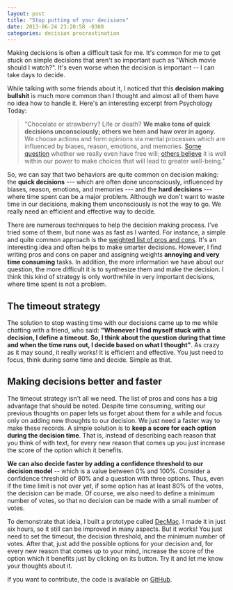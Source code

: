 ```yaml
---
layout: post
title: "Stop putting of your decisions"
date: 2013-06-24 23:20:58 -0300
categories: decision procrastination
---
```

Making decisions is often a difficult task for me. It's common for me to get
stuck on simple decisions that aren't so important such as "Which movie should
I watch?". It's even worse when the decision is important -- I can take days to
decide.

While talking with some friends about it, I noticed that this **decision
making bullshit** is much more common than I thought and almost all of
them have no idea how to handle it. Here's an interesting excerpt from
Psychology Today:

> "Chocolate or strawberry? Life or death? **We make tons of quick decisions
> unconsciously; others we hem and haw over in agony.** We choose actions and
> form opinions via mental processes which are influenced by biases, reason,
> emotions, and memories. [Some question](https://goo.gl/weUgDU) whether we
> really even have free will; [others believe](https://goo.gl/nmEXYp) it is
> well within our power to make choices that will lead to greater well-being."

So, we can say that two behaviors are quite common on decision making: the
**quick decisions** --- which are often done unconsciously, influenced by
biases, reason, emotions, and memories --- and the **hard decisions** --- where
time spent can be a major problem. Although we don't want to waste time in our
decisions, making them unconsciously is not the way to go. We really need an
efficient and effective way to decide.

There are numerous techniques to help the decision making process. I've tried
some of them, but none was as fast as I wanted. For instance, a simple and
quite common approach is the
[weighted list of pros and cons](https://goo.gl/eYB2rW). It's an interesting
idea and often helps to make smarter decisions. However, I find writing pros
and cons on paper and assigning weights **annoying and very time consuming**
tasks. In addition, the more information we have about our question, the more
difficult it is to synthesize them and make the decision. I think this kind of
strategy is only worthwhile in very important decisions, where time spent is
not a problem.

## The timeout strategy

The solution to stop wasting time with our decisions came up to me while
chatting with a friend, who said: **"Whenever I find myself stuck with a
decision, I define a timeout. So, I think about the question during that time
and when the time runs out, I decide based on what I thought"**. As crazy as it
may sound, it really works! It is efficient and effective. You just need to
focus, think during some time and decide. Simple as that.

## Making decisions better and faster

The timeout strategy isn't all we need. The list of pros and cons has a big
advantage that should be noted. Despite time consuming, writing our previous
thoughts on paper lets us forget about them for a while and focus only on
adding new thoughts to our decision. We just need a faster way to make these
records. A simple solution is to **keep a score for each option during the
decision time**. That is, instead of describing each reason that you think of
with text, for every new reason that comes up you just increase the score of
the option which it benefits.

**We can also decide faster by adding a confidence threshold to our decision
model** -- which is a value between 0% and 100%. Consider a confidence
threshold of 80% and a question with three options. Thus, even if the time
limit is not over yet, if some option has at least 80% of the votes, the
decision can be made. Of course, we also need to define a minimum number of
votes, so that no decision can be made with a small number of votes.

To demonstrate that ideia, I built a prototype called
[DecMac](http://dmoraes.org/projects/decmac/). I made it in just six hours, so
it still can be improved in many aspects. But it works! You just need to set
the timeout, the decision threshold, and the minimum number of votes.  After
that, just add the possible options for your decision and, for every new reason
that comes up to your mind, increase the score of the option which it benefits
just by clicking on its button. Try it and let me know your thoughts about it.

If you want to contribute, the code is available on
[GitHub](https://github.com/danielmoraes/decmac).

